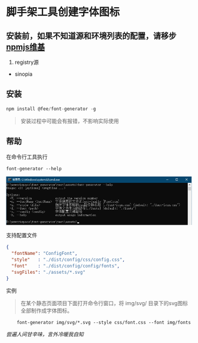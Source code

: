 # 脚手架工具创建字体图标

## 安装前，如果不知道源和环境列表的配置，请移步<a href="http://10.0.225.88:30080/tchen/environment/wikis/npmjs">npmjs维基</a>
1. registry源
 - sinopia

## 安装 
```javascript
npm install @fee/font-generator -g
```
> 安装过程中可能会有报错，不影响实际使用

## 帮助
在命令行工具执行
```shell
font-generator --help
```
![使用帮助](assets/help.png)

支持配置文件
```json
{
  "fontName": "ConfigFont",
  "style"   : "./dist/config/css/config.css",
  "font"    : "./dist/config/config/fonts",
  "svgFiles": "./assets/*.svg"
}
```
 
实例
> 在某个静态页面项目下面打开命令行窗口，将 img/svg/ 目录下的svg图标全部制作成字体图标。


```shell
    font-generator img/svg/*.svg --style css/font.css --font img/fonts
```

_尝遍人间甘辛味，言外冷暖我自知_
